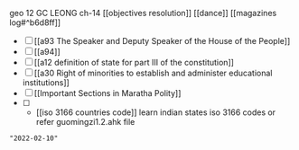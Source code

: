 geo 12
GC LEONG ch-14
[[objectives resolution]]
[[dance]]
[[magazines log#^b6d8ff]]
- [ ] [[a93 The Speaker and Deputy Speaker of the House of the People]]
- [ ] [[a94]]
- [ ] [[a12 definition of state for part III of the constitution]]
- [ ] [[a30 Right of minorities to establish and administer educational institutions]]
- [ ] [[Important Sections in Maratha Polity]]
- [ ] - [[iso 3166 countries code]] learn indian states iso 3166 codes or refer guomingzi1.2.ahk file

```query 2021-10-22 18:26
"2022-02-10"
```